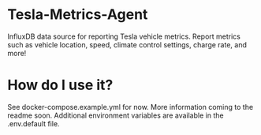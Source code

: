 # Tesla-Metrics-Agent
 InfluxDB data source for reporting Tesla vehicle metrics. Report metrics such as vehicle location, speed, climate control settings, charge rate, and more!

 # How do I use it?

 See docker-compose.example.yml for now. More information coming to the readme soon. Additional environment variables are available in the .env.default file.
